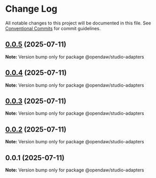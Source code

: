 # Change Log

All notable changes to this project will be documented in this file.
See [Conventional Commits](https://conventionalcommits.org) for commit guidelines.

## [0.0.5](https://github.com/andremichelle/opendaw-turbo/compare/@opendaw/studio-adapters@0.0.4...@opendaw/studio-adapters@0.0.5) (2025-07-11)

**Note:** Version bump only for package @opendaw/studio-adapters

## [0.0.4](https://github.com/andremichelle/opendaw-turbo/compare/@opendaw/studio-adapters@0.0.3...@opendaw/studio-adapters@0.0.4) (2025-07-11)

**Note:** Version bump only for package @opendaw/studio-adapters

## [0.0.3](https://github.com/andremichelle/opendaw-turbo/compare/@opendaw/studio-adapters@0.0.2...@opendaw/studio-adapters@0.0.3) (2025-07-11)

**Note:** Version bump only for package @opendaw/studio-adapters

## [0.0.2](https://github.com/andremichelle/opendaw-turbo/compare/@opendaw/studio-adapters@0.0.1...@opendaw/studio-adapters@0.0.2) (2025-07-11)

**Note:** Version bump only for package @opendaw/studio-adapters

## 0.0.1 (2025-07-11)

**Note:** Version bump only for package @opendaw/studio-adapters
